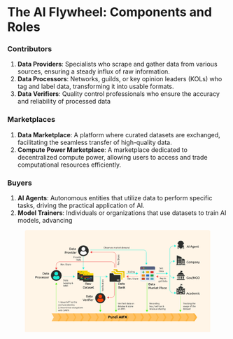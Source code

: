 # The AI Flywheel: Components and Roles

### **Contributors**

1. **Data Providers**: Specialists who scrape and gather data from various sources, ensuring a steady influx of raw information.
2. **Data Processors**: Networks, guilds, or key opinion leaders (KOLs) who tag and label data, transforming it into usable formats.
3. **Data Verifiers**: Quality control professionals who ensure the accuracy and reliability of processed data

### **Marketplaces**

1. **Data Marketplace**: A platform where curated datasets are exchanged, facilitating the seamless transfer of high-quality data.
2. **Compute Power Marketplace**: A marketplace dedicated to decentralized compute power, allowing users to access and trade computational resources efficiently.

### **Buyers**

1. **AI Agents**: Autonomous entities that utilize data to perform specific tasks, driving the practical application of AI.
2. **Model Trainers**: Individuals or organizations that use datasets to train AI models, advancing&#x20;

<figure><img src="../../.gitbook/assets/image13.png" alt=""><figcaption></figcaption></figure>
